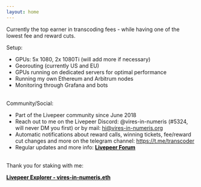 ```yaml
---
layout: home
---
```


Currently the top earner in transcoding fees - while having one of the lowest fee and reward cuts. 

Setup: 
- GPUs: 5x 1080, 2x 1080Ti (will add more if necessary)
- Georouting (currently US and EU)
- GPUs running on dedicated servers for optimal performance
- Running my own Ethereum and Arbitrum nodes
- Monitoring through Grafana and bots

<br>Community/Social:
- Part of the Livepeer community since June 2018
- Reach out to me on the Livepeer Discord: @vires-in-numeris (#5324, will never DM you first) or by mail: <a href="mailto:hi@vires-in-numeris.org" style="color: black; font-weight: bold; text-decoration: none;">hi@vires-in-numeris.org</a>
- Automatic notifications about reward calls, winning tickets, fee/reward cut changes and more on the telegram channel: <a href="https://t.me/transcoder" style="color: black; font-weight: bold; text-decoration: underline;">https://t.me/transcoder</a>
- Regular updates and more info: <a href="https://forum.livepeer.org/t/transcoder-campaign-0x525-with-telegram-bot" style="color: black; font-weight: bold; text-decoration: underline;">Livepeer Forum</a><br>



<br>Thank you for staking with me:

<a href="https://explorer.livepeer.org/accounts/0x525419ff5707190389bfb5c87c375d710f5fcb0e/orchestrating" style="color: black; font-weight: bold; text-decoration: underline;">Livepeer Explorer - vires-in-numeris.eth</a>
